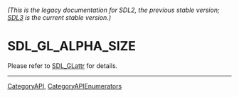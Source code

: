 ###### (This is the legacy documentation for SDL2, the previous stable version; [SDL3](https://wiki.libsdl.org/SDL3/) is the current stable version.)
# SDL_GL_ALPHA_SIZE

Please refer to [SDL_GLattr](SDL_GLattr) for details.

----
[CategoryAPI](CategoryAPI), [CategoryAPIEnumerators](CategoryAPIEnumerators)

